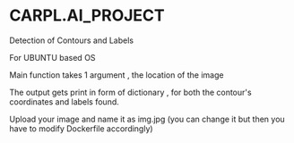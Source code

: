 # CARPL.AI_PROJECT
Detection of Contours and Labels

For UBUNTU based OS

Main function takes 1 argument , the location of the image

The output gets print in form of dictionary , for both the contour's coordinates and labels found.

Upload your image and name it as img.jpg (you can change it  but then you have to modify Dockerfile accordingly)
